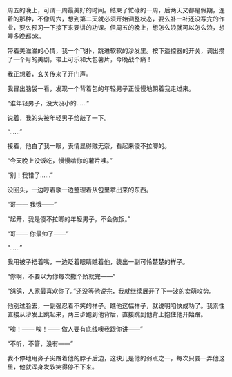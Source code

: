 周五的晚上，可谓一周最美好的时间。结束了忙碌的一周，后两天又都是假期，连着的那种，不像周六，想到第二天就必须开始调整状态，要么补一补还没写完的作业，要么预习一下接下来要讲的功课。但周五的晚上，想怎么浪就可以怎么浪，想睡多晚都ok。

带着美滋滋的心情，我一个飞扑，跳进软软的沙发里。按下遥控器的开关，调出攒了一个月的美剧，带上可乐和大包薯片，今晚战个痛！

我正想着，玄关传来了开门声。

我冒出脑袋一看，发现一个背着包的年轻男子正慢慢地朝着我走过来。

“谁年轻男子，没大没小的……”

说着，我的头被年轻男子给敲了一下。

“……”

接着，他白了我一眼，表情显得贼无奈，看起来傻不拉唧的。

“今天晚上没饭吃，慢慢啃你的薯片噢。”

“别！我错了……”

没回头，一边哼着歌一边整理着从包里拿出来的东西。

“哥—— 我饿——”

“起开，我是傻不拉唧的年轻男子，不会做饭。”

“哥—— 你最帅了——”

“……”

我用被子捂着嘴，一边眨着眼睛瞧着他，装出一副可怜楚楚的样子。

“你啊，不要以为你每次撒个娇就完——”

“鸽鸽，人家最喜欢你了。”还没等他说完，我就继续展开了下一波的卖萌攻势。

他别过脸去，一副强忍着不笑的样子。瞧他这幅样子，就说明咱快成功了。我索性直接从沙发上跳起来，两三步跑到他背后，直接跳到他背上抱住他开始蹭。

“唉！—— 唉！—— 做人要有底线噢我跟你讲——”

“不听，不管，没有——”

我不停地用鼻子尖蹭着他的脖子后边，这块儿是他的弱点之一，每次只要一弄他这里，他就浑身发软笑得停不下来。



